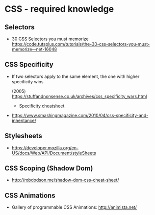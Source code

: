 # CSS - required knowledge

## Selectors

* 30 CSS Selectors you must memorize  
https://code.tutsplus.com/tutorials/the-30-css-selectors-you-must-memorize--net-16048

## CSS Specificity

* If two selectors apply to the same element, the one with higher specificity wins  
  
  (2005) https://stuffandnonsense.co.uk/archives/css_specificity_wars.html  
  
  * [Specificity cheatsheet](https://stuffandnonsense.co.uk/archives/images/specificitywars-05v2.jpg)
  
* https://www.smashingmagazine.com/2010/04/css-specificity-and-inheritance/
  
## Stylesheets

* https://developer.mozilla.org/en-US/docs/Web/API/Document/styleSheets

## CSS Scoping (Shadow Dom)

* http://robdodson.me/shadow-dom-css-cheat-sheet/

## CSS Animations

* Gallery of programmable CSS Animations: http://animista.net/
